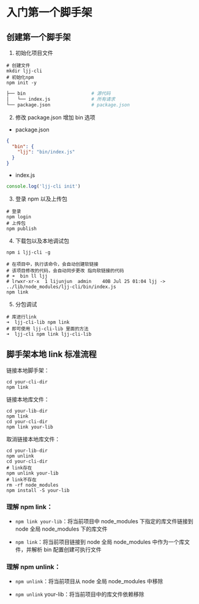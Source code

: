 # 入门第一个脚手架

## 创建第一个脚手架

1. 初始化项目文件

```shell
# 创建文件
mkdir ljj-cli
# 初始化npm
npm init -y
```

```sh
├── bin                        # 源代码
│   └── index.js               # 所有请求
└── package.json               # package.json
```

2. 修改 package.json 增加 bin 选项

- package.json

```json
{
  "bin": {
    "ljj": "bin/index.js"
  }
}
```

- index.js

```js
console.log('ljj-cli init')
```

3. 登录 npm 以及上传包

```shell
# 登录
npm login
# 上传包
npm publish
```

4. 下载包以及本地调试包

```shell
npm i ljj-cli -g

# 在项目中，执行该命令，会自动创建软链接
# 该项目修改的代码，会自动同步更改 指向软链接的代码
# ➜  bin ll ljj
# lrwxr-xr-x  1 lijunjun  admin    40B Jul 25 01:04 ljj -> ../lib/node_modules/ljj-cli/bin/index.js
npm link
```

5. 分包调试

```shell
# 库进行link
➜  ljj-cli-lib npm link
# 即可使用 ljj-cli-lib 里面的方法
➜  ljj-cli npm link ljj-cli-lib
```

## 脚手架本地 link 标准流程

链接本地脚手架：

```shell
cd your-cli-dir
npm link
```

链接本地库文件：

```shell
cd your-lib-dir
npm link
cd your-cli-dir
npm link your-lib
```

取消链接本地库文件：

```shell
cd your-lib-dir
npm unlink
cd your-cli-dir
# link存在
npm unlink your-lib
# link不存在
rm -rf node_modules
npm install -S your-lib
```

### 理解 npm link：

- `npm link your-lib`：将当前项目中 node_modules 下指定的库文件链接到 node 全局 node_modules 下的库文件

- `npm link`：将当前项目链接到 node 全局 node_modules 中作为一个库文件，并解析 bin 配置创建可执行文件

### 理解 npm unlink：

- `npm unlink`：将当前项目从 node 全局 node_modules 中移除

- `npm unlink` your-lib：将当前项目中的库文件依赖移除
